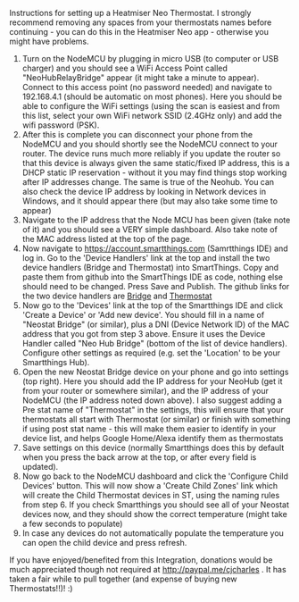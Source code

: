 Instructions for setting up a Heatmiser Neo Thermostat. I strongly recommend removing any spaces from your thermostats names before continuing - you can do this in the Heatmiser Neo app - otherwise you might have problems.

1) Turn on the NodeMCU by plugging in micro USB (to computer or USB charger) and you should see a WiFi Access Point called "NeoHubRelayBridge" appear (it might take a minute to appear). Connect to this access point (no password needed) and navigate to 192.168.4.1 (should be automatic on most phones). Here you should be able to configure the WiFi settings (using the scan is easiest and from this list, select your own WiFi network SSID (2.4GHz only) and add the wifi password (PSK).
2) After this is complete you can disconnect your phone from the NodeMCU and you should shortly see the NodeMCU connect to your router. The device runs much more reliably if you update the router so that this device is always given the same static/fixed IP address, this is a DHCP static IP reservation - without it you may find things stop working after IP addresses change. The same is true of the Neohub. You can also check the device IP address by looking in Network devices in Windows, and it should appear there (but may also take some time to appear)
3) Navigate to the IP address that the Node MCU has been given (take note of it) and you should see a VERY simple dashboard. Also take note of the MAC address listed at the top of the page.
4) Now navigate to https://account.smartthings.com (Samrtthings IDE) and log in. Go to the 'Device Handlers' link at the top and install the two device handlers (Bridge and Thermostat) into SmartThings. Copy and paste them from github into the SmartThings IDE as code, nothing else should need to be changed. Press Save and Publish. The github links for the two device handlers are [Bridge](https://raw.githubusercontent.com/cjcharles0/SmartThings/master/HeatmiserNeoThermostat/Device-NeoHubBridge) and [Thermostat](https://raw.githubusercontent.com/cjcharles0/SmartThings/master/HeatmiserNeoThermostat/Device-NeoThermostat)
5) Now go to the 'Devices' link at the top of the Smartthings IDE and click 'Create a Device' or 'Add new device'. You should fill in a name of "Neostat Bridge" (or similar), plus a DNI (Device Network ID) of the MAC address that you got from step 3 above. Ensure it uses the Device Handler called "Neo Hub Bridge" (bottom of the list of device handlers). Configure other settings as required (e.g. set the 'Location' to be your Smartthings Hub).
6) Open the new Neostat Bridge device on your phone and go into settings (top right). Here you should add the IP address for your NeoHub (get it from your router or somewhere similar), and the IP address of your NodeMCU (the IP address noted down above). I also suggest adding a Pre stat name of "Thermostat" in the settings, this will ensure that your thermostats all start with Thermostat (or similar) or finish with something if using post stat name - this will make them easier to identify in your device list, and helps Google Home/Alexa identify them as thermostats
7) Save settings on this device (normally Smartthings does this by default when you press the back arrow at the top, or after every field is updated).
8) Now go back to the NodeMCU dashboard and click the 'Configure Child Devices' button. This will now show a 'Create Child Zones' link which will create the Child Thermostat devices in ST, using the naming rules from step 6. If you check Smartthings you should see all of your Neostat devices now, and they should show the correct temperature (might take a few seconds to populate)
9) In case any devices do not automatically populate the temperature you can open the child device and press refresh.


If you have enjoyed/benefited from this Integration, donations would be much appreciated though not required at http://paypal.me/cjcharles . It has taken a fair while to pull together (and expense of buying new Thermostats!!)! :)
